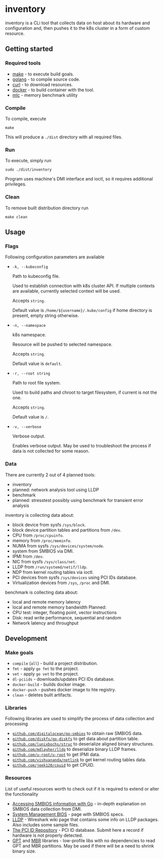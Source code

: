 # inventory

inventory is a CLi tool that collects data on host about its hardware and configuration and, 
then pushes it to the k8s cluster in a form of custom resource. 

## Getting started

### Required tools

- [make](https://www.gnu.org/software/make/) - to execute build goals.
- [golang](https://golang.org/) - to compile source code.
- [curl](https://curl.se/) - to download resources.
- [docker](https://www.docker.com/) - to build container with the tool.
- [mlc](https://software.intel.com/content/www/us/en/develop/articles/intelr-memory-latency-checker.html) - memory benchmark utility

### Compile

To compile, execute

    make 

This will produce a `./dist` directory with all required files. 

### Run

To execute, simply run  

    sudo ./dist/inventory

Program uses machine's DMI interface and ioctl, so it requires additional privileges.

### Clean

To remove built distribution directory run

    make clean

## Usage

### Flags

Following configuration parameters are available 

- `-k, --kubeconfig`
  
    Path to kubeconfig file.
    
    Used to establish connection with k8s cluster API. If multiple contexts are available, 
  currently selected context will be used. 
  
    Accepts `string`.
  
    Default value is `/home/${username}/.kube/config` if home directory is  present, empty string otherwise.
  
- `-n, --namespace`
  
    k8s namespace.
    
    Resource will be pushed to selected namespace.
    
    Accepts `string`.
    
    Default value is `default`.
  
- `-r, --root string`
  
    Path to root file system.
    
    Used to build paths and chroot to target filesystem, if current is not the one.
    
    Accepts `string`.
    
    Default value is `/`.
  
- `-v, --verbose`
  
    Verbose output. 
  
    Enables verbose output. May be used to troubleshoot the process if data is not collected for some reason.

### Data

There are currently 2 out of 4 planned tools:
- inventory
- planned: network analysis tool using LLDP
- benchmark
- planned: stresstest possibly using benchmark for transient error analysis

inventory is collecting data about:
- block device from sysfs `/sys/block`.
- block device partition tables and partitions from `/dev`.
- CPU from `/proc/cpuinfo`.
- memory from `/proc/meminfo`.
- NUMA from sysfs `/sys/devices/system/node`.
- system from SMBIOS via DMI.
- IPMI from `/dev`.
- NIC from sysfs `/sys/class/net`.
- LLDP from `/run/systemd/netif/lldp`.
- NDP from kernel routing tables via ioctl.
- PCI devices from sysfs `/sys/devices` using PCI IDs database.
- Virtualization devices from `/sys`, `/proc` and DMI.

benchmark is collecting data about:
- local and remote memory latency
- local and remote memory bandwidth
Planned:
- CPU test: integer, floating point, vector instructions
- Disk: read write performance, sequential and random
- Network latency and throughput

## Development

### Make goals

- `compile` (`all`) - build a project distribution.
- `fmt` - apply `go fmt` to the project.
- `vet` - apply `go vet` to the project.
- `dl-pciids` - downloads/updates PCI IDs database.
- `docker-build` - builds docker image.
- `docker-push` - pushes docker image to hte registry.
- `clean` - deletes built artifacts.

### Libraries

Following libraries are used to simplify the process of data collection and processing

- [`github.com/digitalocean/go-smbios`](https://github.com/digitalocean/go-smbios) to obtain raw SMBIOS data.
- [`github.com/diskfs/go-diskfs`](https://github.com/diskfs/go-diskfs) to get data about partition table.
- [`github.com/lunixbochs/struc`](https://github.com/lunixbochs/struc) to deserialize aligned binary structures.
- [`github.com/mdlayher/lldp`](https://github.com/mdlayher/lldp) to deserialize binary LLDP frames.
- [`github.com/u-root/u-root`](https://github.com/u-root/u-root) to get IPMI data.
- [`github.com/vishvananda/netlink`](https://github.com/vishvananda/netlink) to get kernel routing tables data.
- [`github.com/jeek120/cpuid`](https://github.com/jeek120/cpuid) to get CPUID.

### Resources

List of useful resources worth to check out if it is required to extend or alter the functionality

- [Accessing SMBIOS information with Go](https://mdlayher.com/blog/accessing-smbios-information-with-go/) - 
  in-depth explanation on SMBIOS data collection from DMI.
- [System Management BIOS](https://www.dmtf.org/standards/smbios) - page with SMBIOS specs.   
- [LLDP](https://wiki.wireshark.org/LinkLayerDiscoveryProtocol) - Wireshark wiki page that contains some info on LLDP packages.
  Also includes some sample files.
- [The PCI ID Repository](https://pci-ids.ucw.cz/) - PCI ID database. Submit here a record if hardware is not properly detected.
- [GPT](https://github.com/rekby/gpt) and [MBR](https://github.com/rekby/mbr) libraries - low-profile libs with no dependencies to read GPT and MBR partitions. 
  May be used if there will be a need to shrink binary size.
